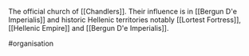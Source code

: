 The official church of [[Chandlers]]. 
Their influence is in [[Bergun D'e Imperialis]] and historic Hellenic territories notably [[Lortest Fortress]], [[Hellenic Empire]] and [[Bergun D'e Imperialis]]. 

#organisation 